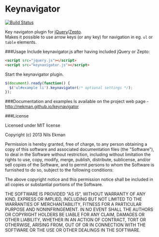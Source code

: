 Keynavigator
======

[![Build Status](https://travis-ci.org/nekman/keynavigator.png?branch=master)](https://travis-ci.org/nekman/keynavigator)

Key navigaton plugin for <a href="http://jquery.com">jQuery</a>/<a href="http://zeptojs.com">Zepto</a>.
<br/>
Makes it possible to use arrow keys (or any key) for navigation in eg. `ul` or `table` elements.

###Usage
Include keynavigator.js after having included jQuery or Zepto:
```html
<script src="jquery.js"></script>
<script src="keynavigator.js"></script>
```
Start the keynavigator plugin.
```javascript
$(document).ready(function() {
  $('ul#example li').keynavigator(/* optional settings */);
});  
```

###Documentation and examples
Is available on the project web page - http://nekman.github.io/keynavigator

###License

Licensed under MIT license

Copyright (c) 2013 Nils Ekman

Permission is hereby granted, free of charge, to any person obtaining a copy of this software and associated documentation files (the "Software"), to deal in the Software without restriction, including without limitation the rights to use, copy, modify, merge, publish, distribute, sublicense, and/or sell copies of the Software, and to permit persons to whom the Software is furnished to do so, subject to the following conditions:

The above copyright notice and this permission notice shall be included in all copies or substantial portions of the Software.

THE SOFTWARE IS PROVIDED "AS IS", WITHOUT WARRANTY OF ANY KIND, EXPRESS OR IMPLIED, INCLUDING BUT NOT LIMITED TO THE WARRANTIES OF MERCHANTABILITY, FITNESS FOR A PARTICULAR PURPOSE AND NONINFRINGEMENT. IN NO EVENT SHALL THE AUTHORS OR COPYRIGHT HOLDERS BE LIABLE FOR ANY CLAIM, DAMAGES OR OTHER LIABILITY, WHETHER IN AN ACTION OF CONTRACT, TORT OR OTHERWISE, ARISING FROM, OUT OF OR IN CONNECTION WITH THE SOFTWARE OR THE USE OR OTHER DEALINGS IN THE SOFTWARE.
